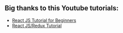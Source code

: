 ## Big thanks to this Youtube tutorials: 
- [React JS Tutorial for Beginners](https://www.youtube.com/watch?v=-AbaV3nrw6E&list=PL6gx4Cwl9DGBuKtLgPR_zWYnrwv-JllpA)
- [React JS/Redux Tutorial](https://www.youtube.com/watch?v=DiLVAXlVYR0&index=1&list=PL6gx4Cwl9DGBbSLZjvleMwldX8jGgXV6a)